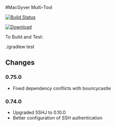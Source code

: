#MacGyver Multi-Tool


[![Build Status](http://ci.macgyver.io/buildStatus/icon?job=macgyver-ci)](http://ci.macgyver.io/job/macgyver-ci/)

[ ![Download](https://api.bintray.com/packages/robschoening/io-macgyver/io-macgyver/images/download.png) ](https://bintray.com/robschoening/io-macgyver/io-macgyver/_latestVersion)

To Build and Test:

./gradlew test


## Changes

### 0.75.0
* Fixed dependency conflicts with bouncycastle 

### 0.74.0
* Upgraded SSHJ to 0.10.0
* Better configuration of SSH authentication




